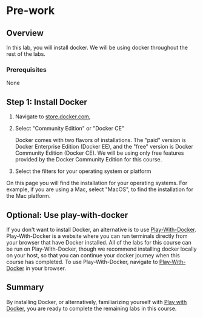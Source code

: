 # Pre-work

## Overview

In this lab, you will install docker. We will be using docker throughout the rest of the labs.

### Prerequisites

None

## Step 1: Install Docker

1. Navigate to [store.docker.com](http://store.docker.com),
2. Select "Community Edition" or "Docker CE"

   Docker comes with two flavors of installations. The "paid" version is Docker Enterprise Edition \(Docker EE\), and the "free" version is Docker Community Edition \(Docker CE\). We will be using only free features provided by the Docker Community Edition for this course.

3. Select the filters for your operating system or platform

On this page you will find the installation for your operating systems. For example, if you are using a Mac, select "MacOS", to find the installation for the Mac platform.

## **Optional:** Use play-with-docker

If you don't want to install Docker, an alternative is to use [Play-With-Docker](http://play-with-docker.com). Play-With-Docker is a website where you can run terminals directly from your browser that have Docker installed. All of the labs for this course can be run on Play-With-Docker, though we recommend installing docker locally on your host, so that you can continue your docker journey when this course has completed. To use Play-With-Docker, navigate to [Play-With-Docker](http://play-with-docker.com) in your browser.

## Summary

By installing Docker, or alternatively, familiarizing yourself with [Play with Docker](http://play-with-docker.com), you are ready to complete the remaining labs in this course.

